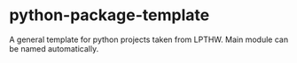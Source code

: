 # python-package-template
A general template for python projects taken from LPTHW. Main module can be named automatically. 
